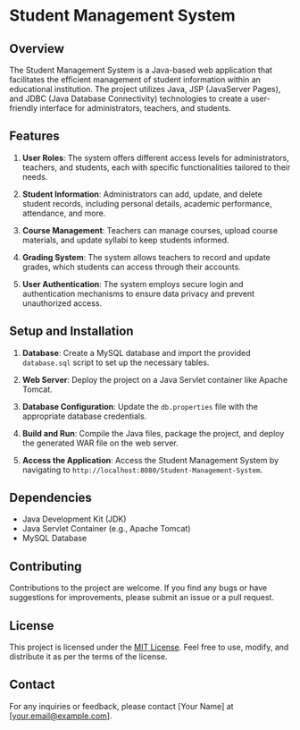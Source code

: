 # Student Management System

## Overview
The Student Management System is a Java-based web application that facilitates the efficient management of student information within an educational institution. The project utilizes Java, JSP (JavaServer Pages), and JDBC (Java Database Connectivity) technologies to create a user-friendly interface for administrators, teachers, and students.

## Features
1. **User Roles**: The system offers different access levels for administrators, teachers, and students, each with specific functionalities tailored to their needs.

2. **Student Information**: Administrators can add, update, and delete student records, including personal details, academic performance, attendance, and more.

3. **Course Management**: Teachers can manage courses, upload course materials, and update syllabi to keep students informed.

4. **Grading System**: The system allows teachers to record and update grades, which students can access through their accounts.

5. **User Authentication**: The system employs secure login and authentication mechanisms to ensure data privacy and prevent unauthorized access.

## Setup and Installation
1. **Database**: Create a MySQL database and import the provided `database.sql` script to set up the necessary tables.

2. **Web Server**: Deploy the project on a Java Servlet container like Apache Tomcat.

3. **Database Configuration**: Update the `db.properties` file with the appropriate database credentials.

4. **Build and Run**: Compile the Java files, package the project, and deploy the generated WAR file on the web server.

5. **Access the Application**: Access the Student Management System by navigating to `http://localhost:8080/Student-Management-System`.

## Dependencies
- Java Development Kit (JDK)
- Java Servlet Container (e.g., Apache Tomcat)
- MySQL Database

## Contributing
Contributions to the project are welcome. If you find any bugs or have suggestions for improvements, please submit an issue or a pull request.

## License
This project is licensed under the [MIT License](LICENSE). Feel free to use, modify, and distribute it as per the terms of the license.

## Contact
For any inquiries or feedback, please contact [Your Name] at [your.email@example.com].
